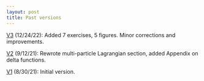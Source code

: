 ```yaml
---
layout: post
title: Past versions
---
```


[V3](./Relativity_A_Modern_Primer_v3.pdf) (12/24/22): Added 7 exercises, 5 figures. Minor corrections and improvements.

[V2](./Relativity_A_Modern_Primer_v2.pdf) (9/12/21): Rewrote multi-particle Lagrangian section, added Appendix on delta functions.

[V1](./Relativity__A_Modern_Primer_v1.pdf) (8/30/21): Initial version.
